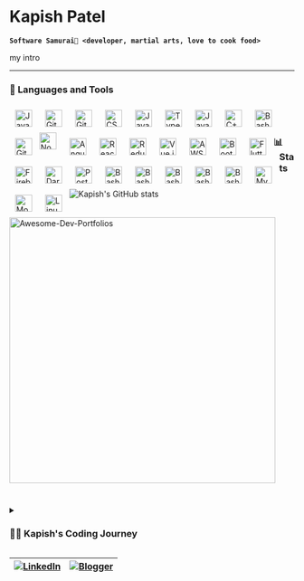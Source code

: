 # Kapish Patel

**`Software Samurai🥋 <developer, martial arts, love to cook food>`**

my intro

---

### 🧰 Languages and Tools


<img align="left" alt="Java" width="30px" style="padding:10px;" src="https://cdn.jsdelivr.net/gh/devicons/devicon/icons/java/java-original.svg"/>
<img align="left" alt="Git" width="30px" style="padding:10px;" src="https://cdn.jsdelivr.net/gh/devicons/devicon/icons/csharp/csharp-original.svg" />
<img align="left" alt="Git" width="30px" style="padding:10px;" src="https://cdn.jsdelivr.net/gh/devicons/devicon/icons/html5/html5-original.svg" />
<img align="left" alt="CSS" width="30px" style="padding:10px;" src="https://cdn.jsdelivr.net/gh/devicons/devicon/icons/css3/css3-original.svg" />
<img align="left" alt="JavaScript" width="30px" style="padding:10px;" src="https://cdn.jsdelivr.net/gh/devicons/devicon/icons/javascript/javascript-original.svg" />
<img align="left" alt="TypeScript" width="30px" style="padding:10px;" src="https://cdn.jsdelivr.net/gh/devicons/devicon/icons/typescript/typescript-original.svg" />
<img align="left" alt="JavaScript" width="30px" style="padding:10px;" src="https://cdn.jsdelivr.net/gh/devicons/devicon/icons/python/python-original.svg" />
<img align="left" alt="C++" width="30px" style="padding:10px;" src="https://cdn.jsdelivr.net/gh/devicons/devicon/icons/cplusplus/cplusplus-original.svg" />
<img align="left" alt="Bash" width="30px" style="padding:10px;" src="https://cdn.jsdelivr.net/gh/devicons/devicon/icons/bash/bash-original.svg" />
<img align="left" alt="Git" width="30px" style="padding:10px;" src="https://cdn.jsdelivr.net/gh/devicons/devicon/icons/git/git-original.svg" />
<img align="left" alt="NodeJS" width="30px" style="padding-right:10px;" src="https://cdn.jsdelivr.net/gh/devicons/devicon/icons/nodejs/nodejs-original.svg" />
<img align="left" alt="AngularJS" width="30px" style="padding:10px;" src="https://cdn.jsdelivr.net/gh/devicons/devicon/icons/angularjs/angularjs-original.svg" />
<img align="left" alt="React" width="30px" style="padding:10px;" src="https://cdn.jsdelivr.net/gh/devicons/devicon/icons/react/react-original.svg" />
<img align="left" alt="Redux" width="30px" style="padding:10px;" src="https://cdn.jsdelivr.net/gh/devicons/devicon/icons/redux/redux-original.svg" />
<img align="left" alt="Vue.js" width="30px" style="padding:10px;" src="https://cdn.jsdelivr.net/gh/devicons/devicon/icons/vuejs/vuejs-original.svg" />
<img align="left" alt="AWS" width="30px" style="padding:10px;" src="https://cdn.jsdelivr.net/gh/devicons/devicon@latest/icons/amazonwebservices/amazonwebservices-plain-wordmark.svg" />
<img align="left" alt="Bootstrap" width="30px" style="padding:10px;" src="https://cdn.jsdelivr.net/gh/devicons/devicon/icons/bootstrap/bootstrap-original.svg" />
<img align="left" alt="Flutter" width="30px" style="padding:10px;" src="https://cdn.jsdelivr.net/gh/devicons/devicon/icons/flutter/flutter-original.svg" />
<img align="left" alt="Firebase" width="30px" style="padding:10px;" src="https://cdn.jsdelivr.net/gh/devicons/devicon/icons/firebase/firebase-plain.svg" />
<img align="left" alt="Dart" width="30px" style="padding:10px;" src="https://cdn.jsdelivr.net/gh/devicons/devicon/icons/dart/dart-original.svg" />
<img align="left" alt="PostgreSQL" width="30px" style="padding:10px;" src="https://cdn.jsdelivr.net/gh/devicons/devicon/icons/postgresql/postgresql-original.svg" />
<img align="left" alt="Bash" width="30px" style="padding:10px;" src="https://cdn.jsdelivr.net/gh/devicons/devicon/icons/vscode/vscode-original.svg" />
<img align="left" alt="Bash" width="30px" style="padding:10px;" src="https://cdn.jsdelivr.net/gh/devicons/devicon/icons/visualstudio/visualstudio-plain.svg" />
<img align="left" alt="Bash" width="30px" style="padding:10px;" src="https://cdn.jsdelivr.net/gh/devicons/devicon/icons/azure/azure-original.svg" />
<img align="left" alt="Bash" width="30px" style="padding:10px;" src="https://cdn.jsdelivr.net/gh/devicons/devicon/icons/pycharm/pycharm-original.svg" />
<img align="left" alt="Bash" width="30px" style="padding:10px;" src="https://cdn.jsdelivr.net/gh/devicons/devicon/icons/bootstrap/bootstrap-original.svg" />
<img align="left" alt="MySQL" width="30px" style="padding:10px;" src="https://cdn.jsdelivr.net/gh/devicons/devicon/icons/mysql/mysql-original.svg" />
<img align="left" alt="MongoDB" width="30px" style="padding:10px;" src="https://cdn.jsdelivr.net/gh/devicons/devicon/icons/mongodb/mongodb-original.svg" />
<img align="left" alt="Linux" width="30px" style="padding:10px;" src="https://cdn.jsdelivr.net/gh/devicons/devicon/icons/linux/linux-original.svg" />
<br />

#

### 📊 Stats

![Kapish's GitHub stats](https://github-readme-stats.vercel.app/api?username=kapish-patel&show_icons=true&theme=gruvbox)

<img align="center" width="470" src="https://github-readme-stats.vercel.app/api/pin/?username=Kiran1689&repo=Awesome-Dev-Portfolios&theme=nightowl&show_owner=true" alt="Awesome-Dev-Portfolios" />

#

<details>
 <summary><h3>👨‍💻 Kapish's Coding Journey</h3></summary>
   the journey
</details>

| [![LinkedIn](https://img.shields.io/badge/LinkedIn-0077B5?style=for-the-badge&logo=linkedin&logoColor=white)](https://www.linkedin.com/in/kapishpatel/) | [![Blogger](https://img.shields.io/badge/Blogger-FF5722?style=for-the-badge&logo=blogger&logoColor=white)](https://kapishknows.blogspot.com) |
|---|---|



